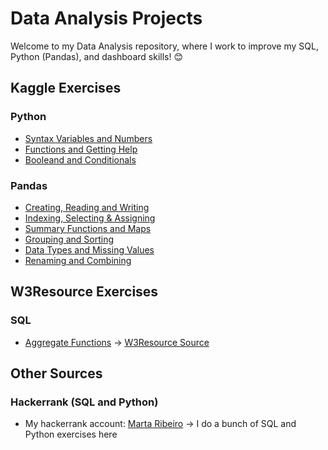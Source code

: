 # Data Analysis Projects

Welcome to my Data Analysis repository, where I work to improve my SQL, Python (Pandas), and dashboard skills! 😊

## Kaggle Exercises

### Python

* [Syntax Variables and Numbers](KaggleExercises/Python/exercise-syntax-variables-and-numbers.ipynb)
* [Functions and Getting Help](KaggleExercises/Python/exercise-functions-and-getting-help.ipynb)
* [Booleand and Conditionals](KaggleExercises/Python/exercise-booleans-and-conditionals.ipynb)

### Pandas

* [Creating, Reading and Writing](KaggleExercises/Pandas/exercise-creating-reading-and-writing.ipynb)
* [Indexing, Selecting & Assigning](KaggleExercises/Pandas/exercise-indexing-selecting-assigning.ipynb)
* [Summary Functions and Maps](KaggleExercises/Pandas/exercise-summary-functions-and-maps.ipynb)
* [Grouping and Sorting](KaggleExercises/Pandas/exercise-grouping-and-sorting.ipynb)
* [Data Types and Missing Values](KaggleExercises/Pandas/exercise-data-types-and-missing-values.ipynb)
* [Renaming and Combining](KaggleExercises/Pandas/exercise-renaming-and-combining.ipynb)

## W3Resource Exercises

### SQL

* [Aggregate Functions](SQLExercises/AggregateFunctions) -> [W3Resource Source](https://www.w3resource.com/sql-exercises/sql-aggregate-functions.php)

## Other Sources

### Hackerrank (SQL and Python)

* My hackerrank account: [Marta Ribeiro](https://www.hackerrank.com/profile/iammartaribeiro) -> I do a bunch of SQL and Python exercises here

